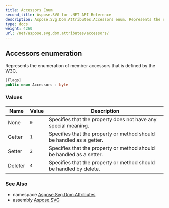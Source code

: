 ```yaml
---
title: Accessors Enum
second_title: Aspose.SVG for .NET API Reference
description: Aspose.Svg.Dom.Attributes.Accessors enum. Represents the enumeration of member accessors that is defined by the W3C
type: docs
weight: 4260
url: /net/aspose.svg.dom.attributes/accessors/
---
```

## Accessors enumeration

Represents the enumeration of member accessors that is defined by the W3C.

```csharp
[Flags]
public enum Accessors : byte
```

### Values

| Name | Value | Description |
| --- | --- | --- |
| None | `0` | Specifies that the property does not have any special meaning. |
| Getter | `1` | Specifies that the property or method should be handled as a getter. |
| Setter | `2` | Specifies that the property or method should be handled as a setter. |
| Deleter | `4` | Specifies that the property or method should be handled by delete. |

### See Also

* namespace [Aspose.Svg.Dom.Attributes](../../aspose.svg.dom.attributes/)
* assembly [Aspose.SVG](../../)
